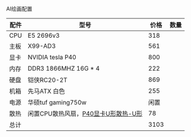 AI绘画配置

| 配件 | 型号                                                         | 价格 | 数量 |
| ---- | ------------------------------------------------------------ | ---- | ---- |
| CPU  | E5 2696v3                                                    | 318  |      |
| 主板 | X99-AD3                                                      | 561  |      |
| 显卡 | NVIDIA tesla P40                                             | 800  |      |
| 内存 | DDR3 1866MHZ 16G * 4                                         | 222  |      |
| 硬盘 | 铠侠RC20-2T                                                  | 869  |      |
| 机箱 | 先马ATX 白色                                                 | 255  |      |
| 电源 | 华硕tuf gaming750w                                           | 闲置 |      |
| 散热 | 闲置CPU散热风扇，[P40显卡U形散热-U形](https://item.taobao.com/item.htm?spm=a1z09.2.0.0.26172e8dv3P79D&id=692313096449&_u=k2e0rbei8c3b) | 78   |      |
| 总计 |                                                              | 3103 |      |

